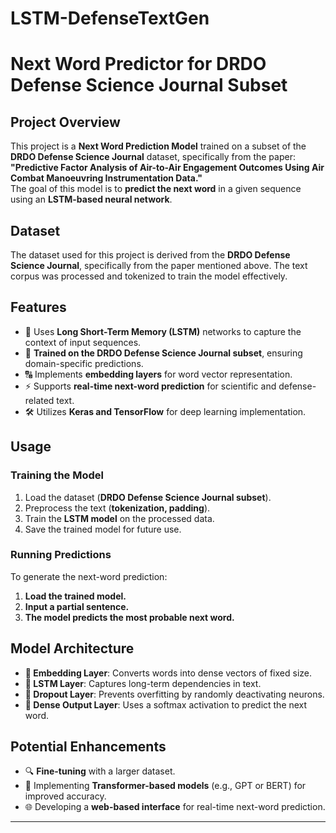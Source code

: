 # LSTM-DefenseTextGen
# **Next Word Predictor for DRDO Defense Science Journal Subset**

## **Project Overview**  
This project is a **Next Word Prediction Model** trained on a subset of the **DRDO Defense Science Journal** dataset, specifically from the paper:  
**"Predictive Factor Analysis of Air-to-Air Engagement Outcomes Using Air Combat Manoeuvring Instrumentation Data."**  
The goal of this model is to **predict the next word** in a given sequence using an **LSTM-based neural network**.

## **Dataset**  
The dataset used for this project is derived from the **DRDO Defense Science Journal**, specifically from the paper mentioned above. The text corpus was processed and tokenized to train the model effectively.

## **Features**  
- 🚀 Uses **Long Short-Term Memory (LSTM)** networks to capture the context of input sequences.  
- 📖 **Trained on the DRDO Defense Science Journal subset**, ensuring domain-specific predictions.  
- 🔠 Implements **embedding layers** for word vector representation.  
- ⚡ Supports **real-time next-word prediction** for scientific and defense-related text.  
- 🛠️ Utilizes **Keras and TensorFlow** for deep learning implementation.  

## **Usage**  

### **Training the Model**  
1. Load the dataset (**DRDO Defense Science Journal subset**).  
2. Preprocess the text (**tokenization, padding**).  
3. Train the **LSTM model** on the processed data.  
4. Save the trained model for future use.  

### **Running Predictions**  
To generate the next-word prediction:  
1. **Load the trained model.**  
2. **Input a partial sentence.**  
3. **The model predicts the most probable next word.**  

## **Model Architecture**  
- **📌 Embedding Layer**: Converts words into dense vectors of fixed size.  
- **📌 LSTM Layer**: Captures long-term dependencies in text.  
- **📌 Dropout Layer**: Prevents overfitting by randomly deactivating neurons.  
- **📌 Dense Output Layer**: Uses a softmax activation to predict the next word.  

## **Potential Enhancements**  
- 🔍 **Fine-tuning** with a larger dataset.  
- 🤖 Implementing **Transformer-based models** (e.g., GPT or BERT) for improved accuracy.  
- 🌐 Developing a **web-based interface** for real-time next-word prediction.  

---
